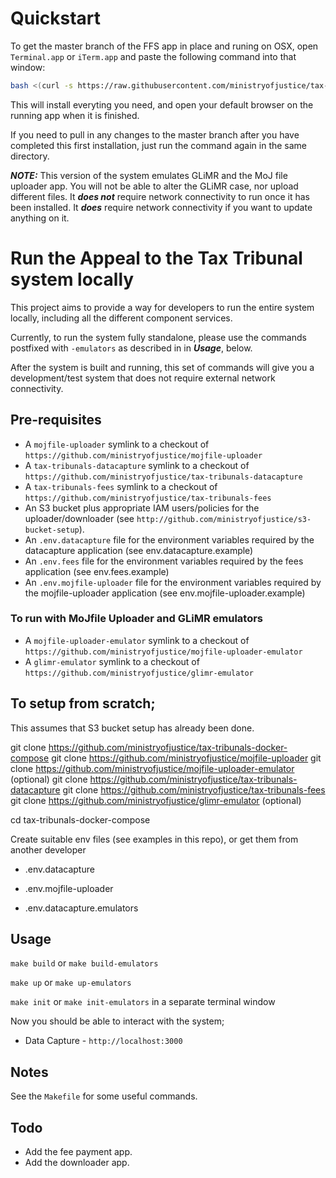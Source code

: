 # Quickstart

To get the master branch of the FFS app in place and runing on
OSX, open `Terminal.app` or `iTerm.app` and paste the following command into
that window:

```bash
bash <(curl -s https://raw.githubusercontent.com/ministryofjustice/tax-tribunals-docker-compose/master/install-locally.sh)
```

This will install everyting you need, and open your default browser on
the running app when it is finished.

If you need to pull in any changes to the master branch after you have
completed this first installation, just run the command again in the
same directory.

***NOTE:*** This version of the system emulates GLiMR and the MoJ file
uploader app.  You will not be able to alter the GLiMR case, nor upload
different files.  It ***does not*** require network connectivity to run
once it has been installed.  It ***does*** require network connectivity
if you want to update anything on it.

# Run the Appeal to the Tax Tribunal system locally

This project aims to provide a way for developers to run the entire system locally,
including all the different component services.

Currently, to run the system fully standalone, please use the commands
postfixed with `-emulators` as described in in ***Usage***, below.

After the system is built and running, this set of commands will give
you a development/test system that does not require external network
connectivity.

## Pre-requisites

* A `mojfile-uploader` symlink to a checkout of `https://github.com/ministryofjustice/mojfile-uploader`
* A `tax-tribunals-datacapture` symlink to a checkout of `https://github.com/ministryofjustice/tax-tribunals-datacapture`
* A `tax-tribunals-fees` symlink to a checkout of `https://github.com/ministryofjustice/tax-tribunals-fees`
* An S3 bucket plus appropriate IAM users/policies for the uploader/downloader (see `http://github.com/ministryofjustice/s3-bucket-setup`).
* An `.env.datacapture` file for the environment variables required by the datacapture application (see env.datacapture.example)
* An `.env.fees` file for the environment variables required by the fees application (see env.fees.example)
* An `.env.mojfile-uploader` file for the environment variables required by the mojfile-uploader application (see env.mojfile-uploader.example)

### To run with MoJfile Uploader and GLiMR emulators

* A `mojfile-uploader-emulator` symlink to a checkout of `https://github.com/ministryofjustice/mojfile-uploader-emulator`
* A `glimr-emulator` symlink to a checkout of `https://github.com/ministryofjustice/glimr-emulator`

## To setup from scratch;

This assumes that S3 bucket setup has already been done.

git clone https://github.com/ministryofjustice/tax-tribunals-docker-compose
git clone https://github.com/ministryofjustice/mojfile-uploader
git clone https://github.com/ministryofjustice/mojfile-uploader-emulator (optional)
git clone https://github.com/ministryofjustice/tax-tribunals-datacapture
git clone https://github.com/ministryofjustice/tax-tribunals-fees
git clone https://github.com/ministryofjustice/glimr-emulator (optional)

cd tax-tribunals-docker-compose

Create suitable env files (see examples in this repo), or get them from another developer

* .env.datacapture
* .env.mojfile-uploader

* .env.datacapture.emulators

## Usage

`make build` or `make build-emulators`

`make up` or `make up-emulators`

`make init` or `make init-emulators` in a separate terminal window

Now you should be able to interact with the system;

* Data Capture - `http://localhost:3000`

## Notes

See the `Makefile` for some useful commands.

## Todo

* Add the fee payment app.
* Add the downloader app.
